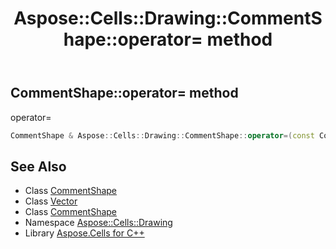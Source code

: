 ﻿---
title: Aspose::Cells::Drawing::CommentShape::operator= method
linktitle: operator=
second_title: Aspose.Cells for C++ API Reference
description: 'Aspose::Cells::Drawing::CommentShape::operator= method. operator= in C++.'
type: docs
weight: 300
url: /cpp/aspose.cells.drawing/commentshape/operator_asm/
---
## CommentShape::operator= method


operator=

```cpp
CommentShape & Aspose::Cells::Drawing::CommentShape::operator=(const CommentShape &src)
```

## See Also

* Class [CommentShape](../)
* Class [Vector](../../../aspose.cells/vector/)
* Class [CommentShape](../)
* Namespace [Aspose::Cells::Drawing](../../)
* Library [Aspose.Cells for C++](../../../)

